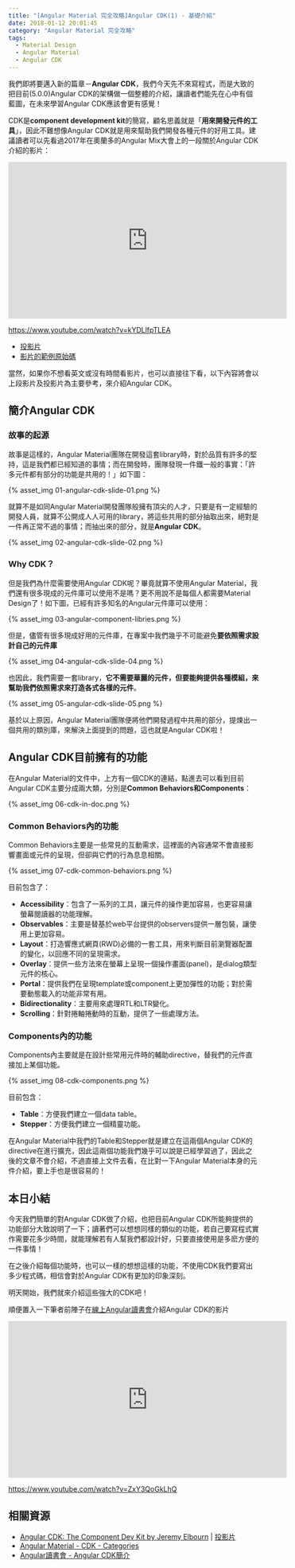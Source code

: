 ```yaml
---
title: "[Angular Material 完全攻略]Angular CDK(1) - 基礎介紹"
date: 2018-01-12 20:01:45
category: "Angular Material 完全攻略"
tags:
  - Material Design
  - Angular Material
  - Angular CDK
---
```


我們即將要邁入新的篇章－**Angular CDK**，我們今天先不來寫程式，而是大致的把目前(5.0.0)Angular CDK的架構做一個整體的介紹，讓讀者們能先在心中有個藍圖，在未來學習Angular CDK應該會更有感覺！

<!-- more -->

CDK是**component development kit**的簡寫，顧名思義就是「**用來開發元件的工具**」，因此不難想像Angular CDK就是用來幫助我們開發各種元件的好用工具。建議讀者可以先看過2017年在奧蘭多的Angular Mix大會上的一段關於Angular CDK介紹的影片：

<iframe width="560" height="315" src="https://www.youtube.com/embed/kYDLlfpTLEA" frameborder="0" gesture="media" allow="encrypted-media" allowfullscreen></iframe>

https://www.youtube.com/watch?v=kYDLlfpTLEA

-   [投影片](https://www.google.com/url?q=http://g.co/ng/mix17-cdk&sa=D&ust=1514819320781000&usg=AFQjCNGKIdtAGQjeTzzkY5H8GCO4ki-JTQ)
-   [影片的範例原始碼](https://github.com/jelbourn/mix17-cdk-demo)

當然，如果你不想看英文或沒有時間看影片，也可以直接往下看，以下內容將會以上段影片及投影片為主要參考，來介紹Angular CDK。

## 簡介Angular CDK

### 故事的起源

故事是這樣的，Angular Material團隊在開發這套library時，對於品質有許多的堅持，這是我們都已經知道的事情；而在開發時，團隊發現一件鐵一般的事實：「許多元件都有部分的功能是共用的！」如下圖：

{% asset_img 01-angular-cdk-slide-01.png %}

就算不是如同Angular Material開發團隊般擁有頂尖的人才，只要是有一定經驗的開發人員，就算不公開成人人可用的library，將這些共用的部分抽取出來，絕對是一件再正常不過的事情；而抽出來的部分，就是**Angular CDK**。

{% asset_img 02-angular-cdk-slide-02.png %}

### Why CDK？

但是我們為什麼需要使用Angular CDK呢？畢竟就算不使用Angular Material，我們還有很多現成的元件庫可以使用不是嗎？更不用說不是每個人都需要Material Design了！如下圖，已經有許多知名的Angular元件庫可以使用：

{% asset_img 03-angular-component-libries.png %}

但是，儘管有很多現成好用的元件庫，在專案中我們幾乎不可能避免**要依照需求設計自己的元件庫**

{% asset_img 04-angular-cdk-slide-04.png %}

也因此，我們需要一套library，**它不需要華麗的元件，但要能夠提供各種模組，來幫助我們依照需求來打造各式各樣的元件**。

{% asset_img 05-angular-cdk-slide-05.png %}

基於以上原因，Angular Material團隊便將他們開發過程中共用的部分，提煉出一個共用的類別庫，來解決上面提到的問題，這也就是Angular CDK啦！

## Angular CDK目前擁有的功能

在Angular Material的文件中，上方有一個CDK的連結，點進去可以看到目前Angular CDK主要分成兩大類，分別是**Common Behaviors和Components**：

{% asset_img 06-cdk-in-doc.png %}

### Common Behaviors內的功能

Common Behaviors主要是一些常見的互動需求，這裡面的內容通常不會直接影響畫面或元件的呈現，但卻與它們的行為息息相關。

{% asset_img 07-cdk-common-behaviors.png %}

目前包含了：

-   **Accessibility**：包含了一系列的工具，讓元件的操作更加容易，也更容易讓螢幕閱讀器的功能理解。
-   **Observables**：主要是替基於web平台提供的observers提供一層包裝，讓使用上更加容易。
-   **Layout**：打造響應式網頁(RWD)必備的一套工具，用來判斷目前瀏覽器配置的變化，以回應不同的呈現需求。
-   **Overlay**：提供一些方法來在螢幕上呈現一個操作畫面(panel)，是dialog類型元件的核心。
-   **Portal**：提供我們在呈現template或component上更加彈性的功能；對於需要動態載入的功能非常有用。
-   **Bidirectionality**：主要用來處理RTL和LTR變化。
-   **Scrolling**：針對捲軸捲動時的互動，提供了一些處理方法。

### Components內的功能

Components內主要就是在設計些常用元件時的輔助directive，替我們的元件直接加上某個功能。

{% asset_img 08-cdk-components.png %}

目前包含：

-   **Table**：方便我們建立一個data table。
-   **Stepper**：方便我們建立一個精靈功能。

在Angular Material中我們的Table和Stepper就是建立在這兩個Angular CDK的directive在進行擴充，因此這兩個功能我們幾乎可以說是已經學習過了，因此之後的文章不會介紹，不過直接上文件去看，在比對一下Angular Material本身的元件介紹，要上手也是很容易的！

## 本日小結

今天我們簡單的對Angular CDK做了介紹，也把目前Angular CDK所能夠提供的功能部分大致說明了一下；讀著們可以想想同樣的類似的功能，若自己要寫程式實作需要花多少時間，就能理解若有人幫我們都設計好，只要直接使用是多麽方便的一件事情！

在之後介紹每個功能時，也可以一樣的想想這樣的功能，不使用CDK我們要寫出多少程式碼，相信會對於Angular CDK有更加的印象深刻。

明天開始，我們就來介紹這些強大的CDK吧！

順便置入一下筆者前陣子在[線上Angular讀書會](https://www.facebook.com/groups/angularstudygroup/)介紹Angular CDK的影片

<iframe width="560" height="315" src="https://www.youtube.com/embed/ZxY3QoGkLhQ" frameborder="0" gesture="media" allow="encrypted-media" allowfullscreen></iframe>

https://www.youtube.com/watch?v=ZxY3QoGkLhQ

## 相關資源

-   [Angular CDK: The Component Dev Kit by Jeremy Elbourn](https://www.youtube.com/watch?v=kYDLlfpTLEA) | [投影片](https://docs.google.com/presentation/d/1inxmh3WKTVUmpqGfupkxjR9klysIVvlkRnA81ByBqbk/preview?slide=id.p)
-   [Angular Material - CDK - Categories](https://material.angular.io/cdk/categories)
-   [Angular讀書會 - Angular CDK簡介](https://www.youtube.com/watch?v=ZxY3QoGkLhQ)
